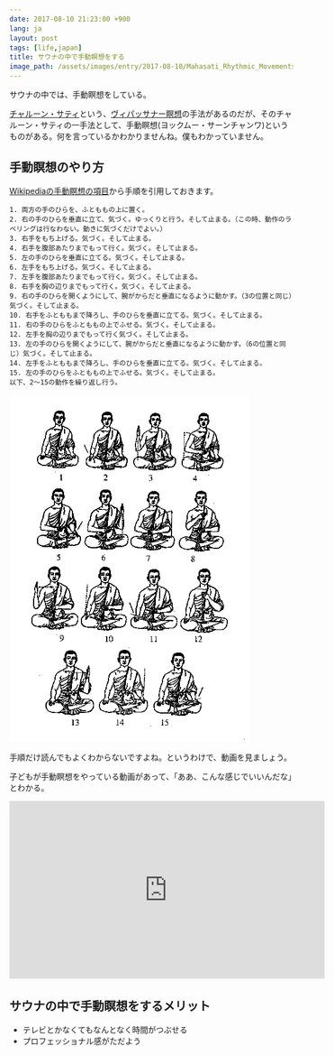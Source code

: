 ```yaml
---
date: 2017-08-10 21:23:00 +900
lang: ja
layout: post
tags: [life,japan]
title: サウナの中で手動瞑想をする
image_path: /assets/images/entry/2017-08-10/Mahasati_Rhythmic_Movements.gif
---
```

サウナの中では、手動瞑想をしている。

[チャルーン・サティ](https://ja.wikipedia.org/wiki/%E3%83%81%E3%83%A3%E3%83%AB%E3%83%BC%E3%83%B3%E3%83%BB%E3%82%B5%E3%83%86%E3%82%A3)という、[ヴィパッサナー瞑想](https://ja.wikipedia.org/wiki/%E3%83%B4%E3%82%A3%E3%83%91%E3%83%83%E3%82%B5%E3%83%8A%E3%83%BC%E7%9E%91%E6%83%B3)の手法があるのだが、そのチャルーン・サティの一手法として、手動瞑想(ヨックムー・サーンチャンワ)というものがある。何を言っているかわかりませんね。僕もわかっていません。

## 手動瞑想のやり方

[Wikipediaの手動瞑想の項目](https://ja.wikipedia.org/wiki/%E3%83%81%E3%83%A3%E3%83%AB%E3%83%BC%E3%83%B3%E3%83%BB%E3%82%B5%E3%83%86%E3%82%A3#.E3.80.8C.E6.89.8B.E5.8B.95.E7.9E.91.E6.83.B3.E3.80.8D.EF.BC.88.E3.83.A8.E3.83.83.E3.82.AF.E3.83.A0.E3.83.BC.E3.83.BB.E3.82.B5.E3.83.BC.E3.83.B3.E3.83.81.E3.83.A3.E3.83.B3.E3.83.AF.EF.BC.89)から手順を引用しておきます。

```
1. 両方の手のひらを、ふとももの上に置く。
2. 右の手のひらを垂直に立て、気づく。ゆっくりと行う。そして止まる。（この時、動作のラベリングは行なわない。動きに気づくだけでよい。）
3. 右手をもち上げる。気づく。そして止まる。
4. 右手を腹部あたりまでもって行く。気づく。そして止まる。
5. 左の手のひらを垂直に立てる。気づく。そして止まる。
6. 左手をもち上げる。気づく。そして止まる。
7. 左手を腹部あたりまでもって行く。気づく。そして止まる。
8. 右手を胸の辺りまでもって行く。気づく。そして止まる。
9. 右の手のひらを開くようにして、腕がからだと垂直になるように動かす。（3の位置と同じ）気づく。そして止まる。
10. 右手をふとももまで降ろし、手のひらを垂直に立てる。気づく。そして止まる。
11. 右の手のひらをふとももの上でふせる。気づく。そして止まる。
12. 左手を胸の辺りまでもって行く気づく。そして止まる。
13. 左の手のひらを開くようにして、腕がからだと垂直になるように動かす。（6の位置と同じ）気づく。そして止まる。
14. 左手をふとももまで降ろし、手のひらを垂直に立てる。気づく。そして止まる。
15. 左の手のひらをふとももの上でふせる。気づく。そして止まる。
以下、2～15の動作を繰り返し行う。
```

![手動瞑想のやり方図](/assets/images/entry/2017-08-10/Mahasati_Rhythmic_Movements.gif)

手順だけ読んでもよくわからないですよね。というわけで、動画を見ましょう。

子どもが手動瞑想をやっている動画があって、「ああ、こんな感じでいいんだな」とわかる。

<iframe width="560" height="315" src="https://www.youtube.com/embed/LU0qy835yNg" frameborder="0" allowfullscreen></iframe>

## サウナの中で手動瞑想をするメリット

- テレビとかなくてもなんとなく時間がつぶせる
- プロフェッショナル感がただよう
